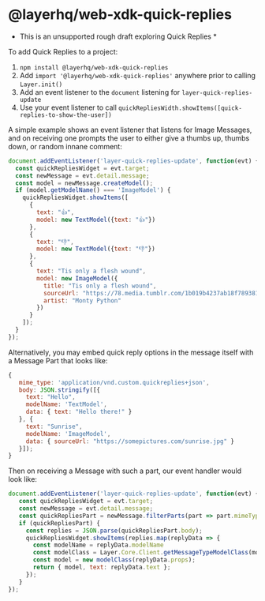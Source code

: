 # @layerhq/web-xdk-quick-replies

* This is an unsupported rough draft exploring Quick Replies *

To add Quick Replies to a project:

1. `npm install @layerhq/web-xdk-quick-replies`
2. Add `import '@layerhq/web-xdk-quick-replies'` anywhere prior to calling `Layer.init()`
3. Add an event listener to the `document` listening for `layer-quick-replies-update`
4. Use your event listener to call `quickRepliesWidth.showItems([quick-replies-to-show-the-user])`


A simple example shows an event listener that listens for Image Messages, and on receiving one prompts the user to either give a thumbs up, thumbs down, or random innane comment:

```javascript
document.addEventListener('layer-quick-replies-update', function(evt) {
  const quickRepliesWidget = evt.target;
  const newMessage = evt.detail.message;
  const model = newMessage.createModel();
  if (model.getModelName() === 'ImageModel') {
    quickRepliesWidget.showItems([
      {
        text: "👍",
        model: new TextModel({text: "👍"})
      },
      {
        text: "👎",
        model: new TextModel({text: "👎"})
      },
      {
        text: "Tis only a flesh wound",
        model: new ImageModel({
          title: "Tis only a flesh wound",
          sourceUrl: "https://78.media.tumblr.com/1b019b4237ab18f789381941eca98784/tumblr_nlmlir7Lhk1u0k6deo1_400.gif",
          artist: "Monty Python"
        })
      }
    ]);
  }
});
```

Alternatively, you may embed quick reply options in the message itself with a Message Part that looks like:
```javascript
{
   mime_type: 'application/vnd.custom.quickreplies+json',
   body: JSON.stringify([{
     text: "Hello",
     modelName: 'TextModel',
     data: { text: "Hello there!" }
   }, {
     text: "Sunrise",
     modelName: 'ImageModel',
     data: { sourceUrl: "https://somepictures.com/sunrise.jpg" }
   }]);
}
```

Then on receiving a Message with such a part, our event handler would look like:

```javascript
document.addEventListener('layer-quick-replies-update', function(evt) {
   const quickRepliesWidget = evt.target;
   const newMessage = evt.detail.message;
   const quickRepliesPart = newMessage.filterParts(part => part.mimeType === 'application/vnd.custom.quickreplies+json');
   if (quickRepliesPart) {
     const replies = JSON.parse(quickRepliesPart.body);
     quickRepliesWidget.showItems(replies.map(replyData => {
       const modelName = replyData.modelName
       const modelClass = Layer.Core.Client.getMessageTypeModelClass(modelName);
       const model = new modelClass(replyData.props);
       return { model, text: replyData.text };
     });
   }
});
```